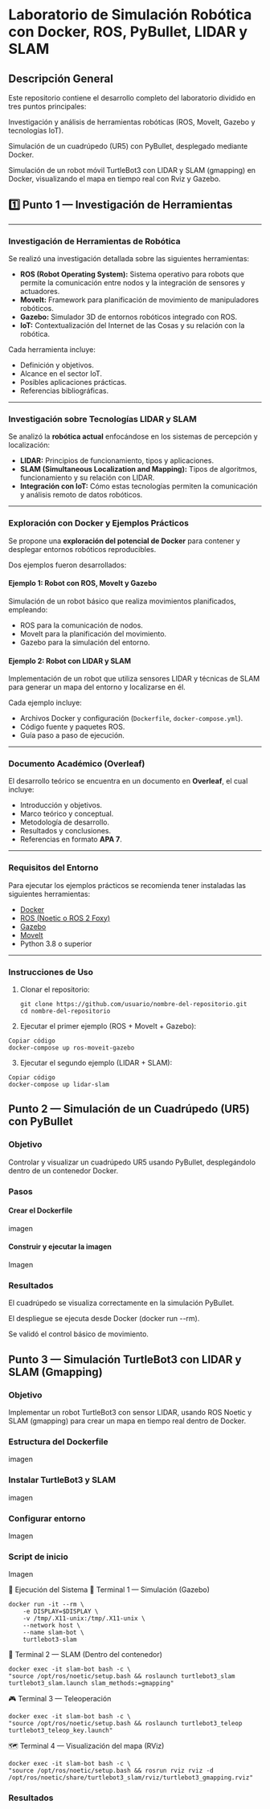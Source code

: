 # Laboratorio de Simulación Robótica con Docker, ROS, PyBullet, LIDAR y SLAM
## Descripción General

Este repositorio contiene el desarrollo completo del laboratorio dividido en tres puntos principales:

Investigación y análisis de herramientas robóticas (ROS, MoveIt, Gazebo y tecnologías IoT).

Simulación de un cuadrúpedo (UR5) con PyBullet, desplegado mediante Docker.

Simulación de un robot móvil TurtleBot3 con LIDAR y SLAM (gmapping) en Docker, visualizando el mapa en tiempo real con Rviz y Gazebo.

## 1️⃣ Punto 1 — Investigación de Herramientas
---
### Investigación de Herramientas de Robótica

Se realizó una investigación detallada sobre las siguientes herramientas:

- **ROS (Robot Operating System):** Sistema operativo para robots que permite la comunicación entre nodos y la integración de sensores y actuadores.  
- **MoveIt:** Framework para planificación de movimiento de manipuladores robóticos.  
- **Gazebo:** Simulador 3D de entornos robóticos integrado con ROS.  
- **IoT:** Contextualización del Internet de las Cosas y su relación con la robótica.

Cada herramienta incluye:
- Definición y objetivos.  
- Alcance en el sector IoT.  
- Posibles aplicaciones prácticas.  
- Referencias bibliográficas.

---

### Investigación sobre Tecnologías LIDAR y SLAM

Se analizó la **robótica actual** enfocándose en los sistemas de percepción y localización:

- **LIDAR:** Principios de funcionamiento, tipos y aplicaciones.  
- **SLAM (Simultaneous Localization and Mapping):** Tipos de algoritmos, funcionamiento y su relación con LIDAR.  
- **Integración con IoT:** Cómo estas tecnologías permiten la comunicación y análisis remoto de datos robóticos.

---

### Exploración con Docker y Ejemplos Prácticos

Se propone una **exploración del potencial de Docker** para contener y desplegar entornos robóticos reproducibles.

Dos ejemplos fueron desarrollados:

####  Ejemplo 1: Robot con ROS, MoveIt y Gazebo
Simulación de un robot básico que realiza movimientos planificados, empleando:
- ROS para la comunicación de nodos.
- MoveIt para la planificación del movimiento.
- Gazebo para la simulación del entorno.

####  Ejemplo 2: Robot con LIDAR y SLAM
Implementación de un robot que utiliza sensores LIDAR y técnicas de SLAM para generar un mapa del entorno y localizarse en él.

Cada ejemplo incluye:
- Archivos Docker y configuración (`Dockerfile`, `docker-compose.yml`).  
- Código fuente y paquetes ROS.  
- Guía paso a paso de ejecución.

---

### Documento Académico (Overleaf)

El desarrollo teórico se encuentra en un documento en **Overleaf**, el cual incluye:

- Introducción y objetivos.  
- Marco teórico y conceptual.  
- Metodología de desarrollo.  
- Resultados y conclusiones.  
- Referencias en formato **APA 7**.

---

### Requisitos del Entorno

Para ejecutar los ejemplos prácticos se recomienda tener instaladas las siguientes herramientas:

- [Docker](https://www.docker.com/)  
- [ROS (Noetic o ROS 2 Foxy)](http://wiki.ros.org/)  
- [Gazebo](https://gazebosim.org/home)  
- [MoveIt](https://moveit.ros.org/)  
- Python 3.8 o superior  

---

### Instrucciones de Uso

1. Clonar el repositorio:
   ```
   git clone https://github.com/usuario/nombre-del-repositorio.git
   cd nombre-del-repositorio
   
2. Ejecutar el primer ejemplo (ROS + MoveIt + Gazebo):

 ```
Copiar código
docker-compose up ros-moveit-gazebo
```
3. Ejecutar el segundo ejemplo (LIDAR + SLAM):

 ```
Copiar código
docker-compose up lidar-slam
```

## Punto 2 — Simulación de un Cuadrúpedo (UR5) con PyBullet
### Objetivo

Controlar y visualizar un cuadrúpedo UR5 usando PyBullet, desplegándolo dentro de un contenedor Docker.

### Pasos
#### Crear el Dockerfile

imagen

#### Construir y ejecutar la imagen

Imagen

### Resultados

El cuadrúpedo se visualiza correctamente en la simulación PyBullet.

El despliegue se ejecuta desde Docker (docker run --rm).

Se validó el control básico de movimiento.

## Punto 3 — Simulación TurtleBot3 con LIDAR y SLAM (Gmapping)
### Objetivo

Implementar un robot TurtleBot3 con sensor LIDAR, usando ROS Noetic y SLAM (gmapping) para crear un mapa en tiempo real dentro de Docker.

### Estructura del Dockerfile
imagen

### Instalar TurtleBot3 y SLAM

imagen 

### Configurar entorno

Imagen 

### Script de inicio

Imagen

🔹 Ejecución del Sistema
🧩 Terminal 1 — Simulación (Gazebo)
```
docker run -it --rm \
    -e DISPLAY=$DISPLAY \
    -v /tmp/.X11-unix:/tmp/.X11-unix \
    --network host \
    --name slam-bot \
    turtlebot3-slam
```
🧠 Terminal 2 — SLAM (Dentro del contenedor)
```
docker exec -it slam-bot bash -c \
"source /opt/ros/noetic/setup.bash && roslaunch turtlebot3_slam turtlebot3_slam.launch slam_methods:=gmapping"
```
🎮 Terminal 3 — Teleoperación
```
docker exec -it slam-bot bash -c \
"source /opt/ros/noetic/setup.bash && roslaunch turtlebot3_teleop turtlebot3_teleop_key.launch"
```
🗺️ Terminal 4 — Visualización del mapa (RViz)
```
docker exec -it slam-bot bash -c \
"source /opt/ros/noetic/setup.bash && rosrun rviz rviz -d /opt/ros/noetic/share/turtlebot3_slam/rviz/turtlebot3_gmapping.rviz"
```
### Resultados 
